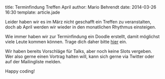 title: Terminfindung Treffen April
author: Mario Behrendt
date: 2014-03-26 16:30
template: article.jade

Leider haben wir es im März nicht geschafft ein Treffen zu veranstalten, doch ab
April werden wir wieder in den monatlichen Rhythmus einsteigen.

Wie immer haben wir zur Terminfindung ein Doodle erstellt, damit möglichst viele
Leute kommen können. Trage dich daher bitte
[hier](http://doodle.com/ekvrcmc2cfab4tth) ein.

Wir haben bereits Vorschläge für Talks, aber noch keine Slots vergeben. Wer also
gerne einen Vortrag halten will, kann sich gerne via Twitter oder auf der
Mailingliste melden.

Happy coding!
